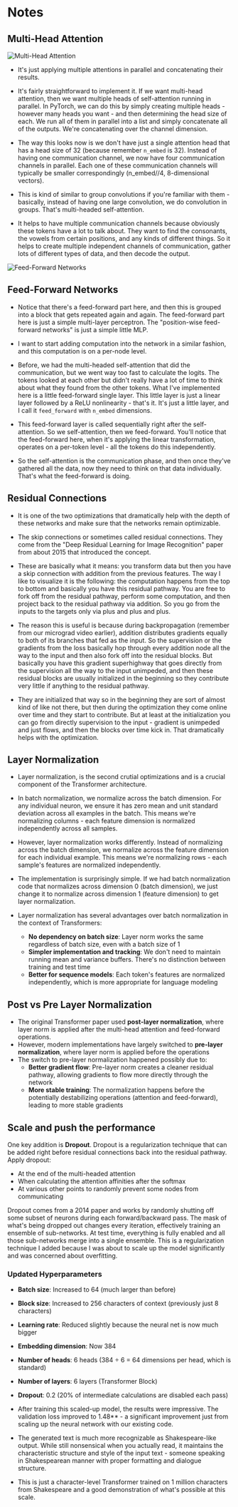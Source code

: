 # Notes
## Multi-Head Attention
![Multi-Head Attention](../images/MHA.png)

- It's just applying multiple attentions in parallel and concatenating their results.

- It's fairly straightforward to implement it. If we want multi-head attention, then we want multiple heads of self-attention running in parallel. In PyTorch, we can do this by simply creating multiple heads - however many heads you want - and then determining the head size of each. We run all of them in parallel into a list and simply concatenate all of the outputs. We're concatenating over the channel dimension.

- The way this looks now is we don't have just a single attention head that has a head size of 32 (because remember `n_embed` is 32). Instead of having one communication channel, we now have four communication channels in parallel. Each one of these communication channels will typically be smaller correspondingly (n_embed//4, 8-dimensional vectors). 

- This is kind of similar to group convolutions if you're familiar with them - basically, instead of having one large convolution, we do convolution in groups. That's multi-headed self-attention.
- It helps to have multiple communication channels because obviously these tokens have a lot to talk about. They want to find the consonants, the vowels from certain positions, and any kinds of different things. So it helps to create multiple independent channels of communication, gather lots of different types of data, and then decode the output.

![Feed-Forward Networks](../images/FFN.png)

## Feed-Forward Networks

- Notice that there's a feed-forward part here, and then this is grouped into a block that gets repeated again and again. The feed-forward part here is just a simple multi-layer perceptron. The "position-wise feed-forward networks" is just a simple little MLP.

- I want to start adding computation into the network in a similar fashion, and this computation is on a per-node level. 

- Before, we had the multi-headed self-attention that did the communication, but we went way too fast to calculate the logits. The tokens looked at each other but didn't really have a lot of time to think about what they found from the other tokens. What I've implemented here is a little feed-forward single layer. This little layer is just a linear layer followed by a ReLU nonlinearity - that's it. It's just a little layer, and I call it `feed_forward` with `n_embed` dimensions.

- This feed-forward layer is called sequentially right after the self-attention. So we self-attention, then we feed-forward. You'll notice that the feed-forward here, when it's applying the linear transformation, operates on a per-token level - all the tokens do this independently. 

- So the self-attention is the communication phase, and then once they've gathered all the data, now they need to think on that data individually. That's what the feed-forward is doing.

## Residual Connections

- It is one of the two optimizations that dramatically help with the depth of these networks and make sure that the networks remain optimizable.

- The skip connections or sometimes called residual connections. They come from the "Deep Residual Learning for Image Recognition" paper from about 2015 that introduced the concept.

- These are basically what it means: you transform data but then you have a skip connection with addition from the previous features. The way I like to visualize it is the following: the computation happens from the top to bottom and basically you have this residual pathway. You are free to fork off from the residual pathway, perform some computation, and then project back to the residual pathway via addition. So you go from the inputs to the targets only via plus and plus and plus.

- The reason this is useful is because during backpropagation (remember from our micrograd video earlier), addition distributes gradients equally to both of its branches that fed as the input. So the supervision or the gradients from the loss basically hop through every addition node all the way to the input and then also fork off into the residual blocks. But basically you have this gradient superhighway that goes directly from the supervision all the way to the input unimpeded, and then these residual blocks are usually initialized in the beginning so they contribute very little if anything to the residual pathway.

- They are initialized that way so in the beginning they are sort of almost kind of like not there, but then during the optimization they come online over time and they start to contribute. But at least at the initialization you can go from directly supervision to the input - gradient is unimpeded and just flows, and then the blocks over time kick in. That dramatically helps with the optimization.

## Layer Normalization

- Layer normalization, is the second crutial optimizations and is a crucial component of the Transformer architecture.

- In batch normalization, we normalize across the batch dimension. For any individual neuron, we ensure it has zero mean and unit standard deviation across all examples in the batch. This means we're normalizing columns - each feature dimension is normalized independently across all samples.

- However, layer normalization works differently. Instead of normalizing across the batch dimension, we normalize across the feature dimension for each individual example. This means we're normalizing rows - each sample's features are normalized independently.

- The implementation is surprisingly simple. If we had batch normalization code that normalizes across dimension 0 (batch dimension), we just change it to normalize across dimension 1 (feature dimension) to get layer normalization.

- Layer normalization has several advantages over batch normalization in the context of Transformers:
    - **No dependency on batch size**: Layer norm works the same regardless of batch size, even with a batch size of 1
    - **Simpler implementation and tracking**: We don't need to maintain running mean and variance buffers. There's no distinction between training and test time
    - **Better for sequence models**: Each token's features are normalized independently, which is more appropriate for language modeling

## Post vs Pre Layer Normalization

- The original Transformer paper used **post-layer normalization**, where layer norm is applied after the multi-head attention and feed-forward operations.
- However, modern implementations have largely switched to **pre-layer normalization**, where layer norm is applied before the operations
- The switch to pre-layer normalization happened possibly due to:
    - **Better gradient flow**: Pre-layer norm creates a cleaner residual pathway, allowing gradients to flow more directly through the network
    - **More stable training**: The normalization happens before the potentially destabilizing operations (attention and feed-forward), leading to more stable gradients

## Scale and push the performance

One key addition is **Dropout**. Dropout is a regularization technique that can be added right before residual connections back into the residual pathway. Apply dropout:
- At the end of the multi-headed attention 
- When calculating the attention affinities after the softmax
- At various other points to randomly prevent some nodes from communicating

Dropout comes from a 2014 paper and works by randomly shutting off some subset of neurons during each forward/backward pass. The mask of what's being dropped out changes every iteration, effectively training an ensemble of sub-networks. At test time, everything is fully enabled and all those sub-networks merge into a single ensemble. This is a regularization technique I added because I was about to scale up the model significantly and was concerned about overfitting.

### Updated Hyperparameters

- **Batch size**: Increased to 64 (much larger than before)
- **Block size**: Increased to 256 characters of context (previously just 8 characters)
- **Learning rate**: Reduced slightly because the neural net is now much bigger
- **Embedding dimension**: Now 384 
- **Number of heads**: 6 heads (384 ÷ 6 = 64 dimensions per head, which is standard)
- **Number of layers**: 6 layers (Transformer Block)
- **Dropout**: 0.2 (20% of intermediate calculations are disabled each pass)

- After training this scaled-up model, the results were impressive. The validation loss improved to 1.48** - a significant improvement just from scaling up the neural network with our existing code. 
- The generated text is much more recognizable as Shakespeare-like output. While still nonsensical when you actually read, it maintains the characteristic structure and style of the input text - someone speaking in Shakespearean manner with proper formatting and dialogue structure. 
- This is just a character-level Transformer trained on 1 million characters from Shakespeare and a good demonstration of what's possible at this scale.